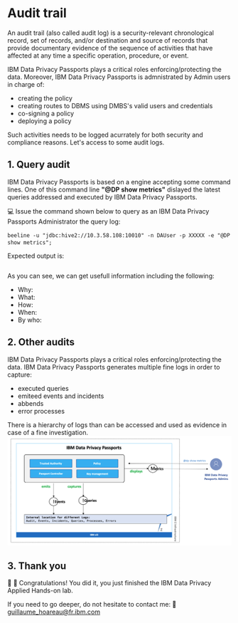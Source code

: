 # Audit trail

An audit trail (also called audit log) is a security-relevant chronological record, set of records, and/or destination and source of records that provide documentary evidence of the sequence of activities that have affected at any time a specific operation, procedure, or event.

IBM Data Privacy Passports plays a critical roles enforcing/protecting the data. 
Moreover, IBM Data Privacy Passports is admnistrated by Admin users in charge of:
* creating the policy
* creating routes to DBMS using DMBS's valid users and credentials
* co-signing a policy
* deploying a policy

Such activities needs to be logged acurrately for both security and compliance reasons. Let's access to some audit logs.

## 1. Query audit

IBM Data Privacy Passports is based on a engine accepting some command lines. One of this command line **"@DP show metrics"** dislayed the latest queries addressed and executed by IBM Data Privacy Passports.

:computer: Issue the command shown below to query as an IBM Data Privacy Passports Administrator the query log:
```
beeline -u "jdbc:hive2://10.3.58.108:10010" -n DAUser -p XXXXX -e "@DP show metrics";
```
Expected output is:

```
```

As you can see, we can get usefull information including the following:
* Why:
* What:
* How:
* When:
* By who:

## 2. Other audits
IBM Data Privacy Passports plays a critical roles enforcing/protecting the data. IBM Data Privacy Passports generates multiple fine logs in order to capture:
* executed queries
* emiteed events and incidents
* abbends
* error processes

There is a hierarchy of logs than can be accessed and used as evidence in case of a fine investigation.
![alt-text](https://github.com/guikarai/IBMDPP/blob/master/audit-trail.png?raw=true)

## 3. Thank you
:clap: :metal: Congratulations! You did it, you just finished the IBM Data Privacy Applied Hands-on lab.

If you need to go deeper, do not hesitate to contact me: :email: guillaume_hoareau@fr.ibm.com
